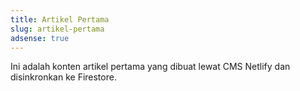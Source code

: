```yaml
---
title: Artikel Pertama
slug: artikel-pertama
adsense: true
---
```


Ini adalah konten artikel pertama yang dibuat lewat CMS Netlify dan disinkronkan ke Firestore.
